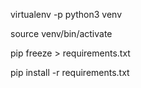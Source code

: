 virtualenv -p python3 venv

source venv/bin/activate

pip freeze > requirements.txt

pip install -r requirements.txt
